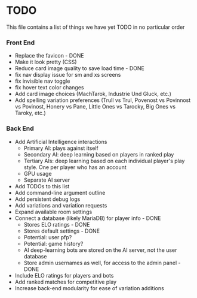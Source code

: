 # TODO

This file contains a list of things we have yet TODO in no particular order

### Front End

* Replace the favicon - DONE
* Make it look pretty (CSS)
* Reduce card image quality to save load time - DONE
* fix nav display issue for sm and xs screens
* fix invisible nav toggle
* fix hover text color changes
* Add card image choices (MachTarok, Industrie Und Gluck, etc.)
* Add spelling variation preferences (Trull vs Trul, Povenost vs Povinnost vs Povinost, Honery vs Pane, Little Ones vs Tarocky, Big Ones vs Taroky, etc.)

### Back End

* Add Artificial Intelligence interactions
  * Primary AI: plays against itself
  * Secondary AI: deep learning based on players in ranked play
  * Tertiary AIs: deep learning based on each individual player's play style. One per player who has an account
  * GPU usage
  * Separate AI server
* Add TODOs to this list
* Add command-line argument outline
* Add persistent debug logs
* Add variations and variation requests
* Expand available room settings
* Connect a database (likely MariaDB) for player info - DONE
  * Stores ELO ratings - DONE
  * Stores default settings - DONE
  * Potential: user pfp?
  * Potential: game history?
  * AI deep-learning bots are stored on the AI server, not the user database
  * Store admin usernames as well, for access to the admin panel - DONE
* Include ELO ratings for players and bots
* Add ranked matches for competitive play
* Increase back-end modularity for ease of variation additions
